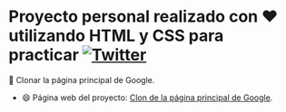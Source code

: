 # Proyecto personal realizado con ♥ utilizando HTML y CSS para practicar [![Twitter](https://img.shields.io/twitter/url?label=llina_gz&style=social&url=https%3A%2F%2Ftwitter.com%2Fllina_gz)](https://twitter.com/llina_gz)

🚀 Clonar la página principal de Google.

- 😄 Página web del proyecto: [Clon de la página principal de Google](https://llinagz.github.io/proyecto-google-clone/).

